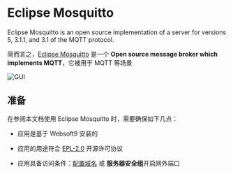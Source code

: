 # Eclipse Mosquitto

Eclipse Mosquitto is an open source implementation of a server for versions 5, 3.1.1, and 3.1 of the MQTT protocol.

简而言之，[Eclipse Mosquitto](https://mosquitto.org/) 是一个 **Open source message broker which implements MQTT**，它被用于 MQTT  等场景


![GUI](https://libs.websoft9.com/Websoft9/DocsPicture/zh/mosquitto/mosquitto-gui-websoft9.png)


## 准备

在参阅本文档使用 Eclipse Mosquitto 时，需要确保如下几点：

- 应用是基于 Websoft9 安装的

- 应用的用途符合 [EPL-2.0](https://opensource.org/licenses/EPL-2.0) 开源许可协议

- 应用具备访问条件：[配置域名](./guide/appsetdomain) 或 **服务器安全组**开启网外端口